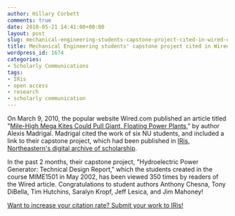 ```yaml
---
author: Hillary Corbett
comments: true
date: 2010-05-21 14:41:00+00:00
layout: post
slug: mechanical-engineering-students-capstone-project-cited-in-wired-com-article
title: Mechanical Engineering students' capstone project cited in Wired.com article
wordpress_id: 1674
categories:
- Scholarly Communications
tags:
- IRis
- open access
- research
- scholarly communication
---
```


On March 9, 2010, the popular website Wired.com published an article titled "[Mile-High Mega Kites Could Pull Giant, Floating Power Plants](http://www.wired.com/wiredscience/2010/03/hydro-paraplant/)," by author Alexis Madrigal.  Madrigal cited the work of six NU students, and included a link to their capstone project, which had been published in [IRis, Northeastern's digital archive of scholarship](http://iris.lib.neu.edu).

In the past 2 months, their capstone project, "Hydroelectric Power Generator: Technical Design Report," which the students created in the course MIME1501 in May 2002, has been viewed 350 times by readers of the Wired article.  Congratulations to student authors Anthony Chesna, Tony DiBella, Tim Hutchins, Saralyn Kropf, Jeff Lesica, and Jim Mahoney!

[Want to increase your citation rate? Submit your work to IRis!](http://iris.lib.neu.edu/)
